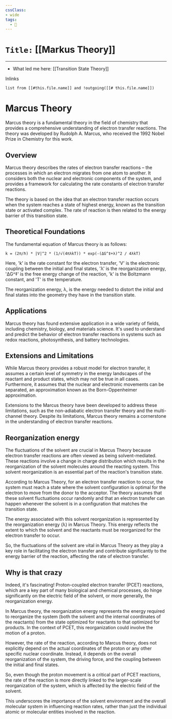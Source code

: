 ```yaml
---
cssClass:
- wide
tags:
  - 🧪
---
```


# `Title:` [[Markus Theory]]
--- 

- What led me here: [[Transition State Theory]]

Inlinks
```dataview 
list from [[#this.file.name]] and !outgoing([[# this.file.name]]) 
```

# Marcus Theory

Marcus theory is a fundamental theory in the field of chemistry that provides a comprehensive understanding of electron transfer reactions. The theory was developed by Rudolph A. Marcus, who received the 1992 Nobel Prize in Chemistry for this work.

## Overview

Marcus theory describes the rates of electron transfer reactions – the processes in which an electron migrates from one atom to another. It considers both the nuclear and electronic components of the system, and provides a framework for calculating the rate constants of electron transfer reactions.

The theory is based on the idea that an electron transfer reaction occurs when the system reaches a state of highest energy, known as the transition state or activated complex. The rate of reaction is then related to the energy barrier of this transition state.

## Theoretical Foundations

The fundamental equation of Marcus theory is as follows:

```
k = (2π/ℏ) * |V|^2 * (1/√(4πλkT)) * exp(-(ΔG^‡+λ)^2 / 4λkT)
```

Here, 'k' is the rate constant for the electron transfer, 'V' is the electronic coupling between the initial and final states, 'λ' is the reorganization energy, 'ΔG^‡' is the free energy change of the reaction, 'k' is the Boltzmann constant, and 'T' is the temperature.

The reorganization energy, λ, is the energy needed to distort the initial and final states into the geometry they have in the transition state.

## Applications

Marcus theory has found extensive application in a wide variety of fields, including chemistry, biology, and materials science. It's used to understand and predict the behavior of electron transfer reactions in systems such as redox reactions, photosynthesis, and battery technologies.

## Extensions and Limitations

While Marcus theory provides a robust model for electron transfer, it assumes a certain level of symmetry in the energy landscapes of the reactant and product states, which may not be true in all cases. Furthermore, it assumes that the nuclear and electronic movements can be separated, an approximation known as the Born-Oppenheimer approximation. 

Extensions to the Marcus theory have been developed to address these limitations, such as the non-adiabatic electron transfer theory and the multi-channel theory. Despite its limitations, Marcus theory remains a cornerstone in the understanding of electron transfer reactions.


## Reorganization energy
The fluctuations of the solvent are crucial in Marcus Theory because electron transfer reactions are often viewed as being solvent-mediated. These reactions involve a change in charge distribution which results in the reorganization of the solvent molecules around the reacting system. This solvent reorganization is an essential part of the reaction's transition state.

According to Marcus Theory, for an electron transfer reaction to occur, the system must reach a state where the solvent configuration is optimal for the electron to move from the donor to the acceptor. The theory assumes that these solvent fluctuations occur randomly and that an electron transfer can happen whenever the solvent is in a configuration that matches the transition state.

The energy associated with this solvent reorganization is represented by the reorganization energy (λ) in Marcus Theory. This energy reflects the extent to which the solvent and the reactants must be reorganized for the electron transfer to occur.

So, the fluctuations of the solvent are vital in Marcus Theory as they play a key role in facilitating the electron transfer and contribute significantly to the energy barrier of the reaction, affecting the rate of electron transfer.


## Why is that crazy
Indeed, it's fascinating! Proton-coupled electron transfer (PCET) reactions, which are a key part of many biological and chemical processes, do hinge significantly on the electric field of the solvent, or more generally, the reorganization energy. 

In Marcus theory, the reorganization energy represents the energy required to reorganize the system (both the solvent and the internal coordinates of the reactants) from the state optimized for reactants to that optimized for products. In the context of PCET, this reorganization could involve the motion of a proton.

However, the rate of the reaction, according to Marcus theory, does not explicitly depend on the actual coordinates of the proton or any other specific nuclear coordinate. Instead, it depends on the overall reorganization of the system, the driving force, and the coupling between the initial and final states. 

So, even though the proton movement is a critical part of PCET reactions, the rate of the reaction is more directly linked to the larger-scale reorganization of the system, which is affected by the electric field of the solvent. 

This underscores the importance of the solvent environment and the overall molecular system in influencing reaction rates, rather than just the individual atomic or molecular entities involved in the reaction.